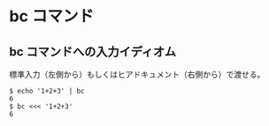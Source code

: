 # bc コマンド

## bc コマンドへの入力イディオム

標準入力（左側から）もしくはヒアドキュメント（右側から）で渡せる。

```console
$ echo '1+2+3' | bc
6
$ bc <<< '1+2+3'
6
```
